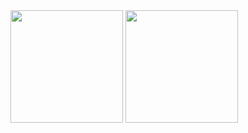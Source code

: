<div>
  <img height="180em" src="https://github-readme-stats.vercel.app/api?username=S4T0RU&show_icons=true&theme=tokyonight"/>
  <img height="180em" src="https://github-readme-stats.vercel.app/api/top-langs/?username=S4T0RU&layout=compact&theme=tokyolight"/>
</div>
